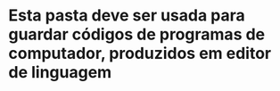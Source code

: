 # Esta pasta deve ser usada para guardar códigos de programas de computador, produzidos em editor de linguagem